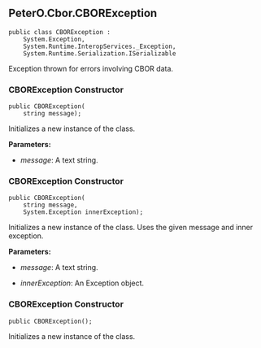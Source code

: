 ## PeterO.Cbor.CBORException

    public class CBORException :
        System.Exception,
        System.Runtime.InteropServices._Exception,
        System.Runtime.Serialization.ISerializable

Exception thrown for errors involving CBOR data.

### CBORException Constructor

    public CBORException(
        string message);

Initializes a new instance of the  class.

<b>Parameters:</b>

 * <i>message</i>: A text string.

### CBORException Constructor

    public CBORException(
        string message,
        System.Exception innerException);

Initializes a new instance of the  class. Uses the given message and inner exception.

<b>Parameters:</b>

 * <i>message</i>: A text string.

 * <i>innerException</i>: An Exception object.

### CBORException Constructor

    public CBORException();

Initializes a new instance of the  class.
